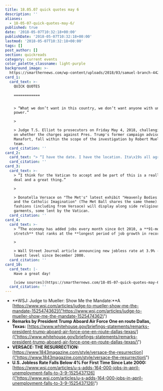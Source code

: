 ```yaml
---
title: 18.05.07 quick quotes may 6
description: ''
aliases:
  - 18-05-07-quick-quotes-may-6/
published: true
date: '2018-05-07T10:32:18+00:00'
publishDate: '2018-05-07T10:32:18+00:00'
lastmod: '2018-05-07T10:32:18+00:00'
tags: []
post_author: []
section: quickreads
category: current events
color_palette_classname: light-purple
background_image: >-
  https://smarthernews.com/wp-content/uploads/2018/03/samuel-branch-442129-unsplash-scaled.jpg
card_1:
  card_text: >-
    QUICK QUOTES

    ============


    > “What we don’t want in this country, we don’t want anyone with unfettered
    power.”

    > 

    > Judge T.S. Elliot to prosecutors on Friday May 4, 2018, challenging them
    on whether the charges against Pres. Trump's former campaign advisor, Paul
    Manafort, fall within the scope of the investigation by Robert Mueller's
    team.
  card_citation: ''
card_2:
  card_text: "> “I have the date. I have the location. Ita\x19s all agreed to.\n> \n> Pres. Trump Friday, May 4th, 2018 aboard Air Force One re: the potential history-making meeting with North Korean Dictator, Kim Jong Un - the first meeting ever between a sitting President and a North Korean leader."
  card_citation: ''
card_3:
  card_text: >-
    > “I think for the Vatican to accept and be part of this is a really big
    deal and a great thing.”

    > 

    > Donatella Versace on "The Met's" latest exhibit "Heavenly Bodies: Fashion
    and the Catholic Imagination" (The Met Ball shares the same theme). 150
    fashions (including from Versace) will display along side religious
    garments, some lent by the Vatican.
  card_citation: ''
card_4:
  card_text: >-
    > “The economy has added jobs every month since Oct 2010, a **91-month
    stretch** that ranks at the **longest period of job growth in record**.”

    > 

    > Wall Street Journal article announcing new jobless rate at 3.9% - the
    lowest level since December 2000.
  card_citation: ''
card_10:
  card_text: |-
    Have a great day!

    [view sources](https://smarthernews.com/18-05-07-quick-quotes-may-6/)
  card_citation: ''
---
```

*   **WSJ: Judge to Mueller: Show Me the Mandate:**A [https://www.wsj.com/articles/judge-to-mueller-show-me-the-mandate-1525474362](\"https://www.wsj.com/articles/judge-to-mueller-show-me-the-mandate-1525474362\")
*   **Remarks by President Trump Aboard Air Force One en route Dallas, Texas:** [https://www.whitehouse.gov/briefings-statements/remarks-president-trump-aboard-air-force-one-en-route-dallas-texas/](\"https://www.whitehouse.gov/briefings-statements/remarks-president-trump-aboard-air-force-one-en-route-dallas-texas/\")
*   **VERSACE: THE RESURRECTION:** [https://www.1843magazine.com/style/versace-the-resurrection](\"https://www.1843magazine.com/style/versace-the-resurrection\")
*   **U.S. Jobless Rate Falls Below 4% For First Time Since Late 2000:** [https://www.wsj.com/articles/u-s-adds-164-000-jobs-in-april-unemployment-falls-to-3-9-1525437126](\"https://www.wsj.com/articles/u-s-adds-164-000-jobs-in-april-unemployment-falls-to-3-9-1525437126\")